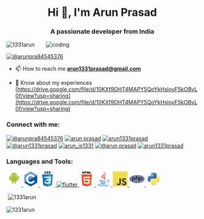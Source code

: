 <h1 align="center">Hi 👋, I'm Arun Prasad</h1>
<h3 align="center">A passionate developer from India</h3>
<img align="right" alt="coding" width="400" src="https://user-images.githubusercontent.com/55389276/140866485-8fb1c876-9a8f-4d6a-98dc-08c4981eaf70.gif">
<p align="left"> <img src="https://komarev.com/ghpvc/?username=1331arun&label=Profile%20views&color=0e75b6&style=flat" alt="1331arun" /> </p>

<p align="left"> <a href="https://twitter.com/@arunpra84545376" target="blank"><img src="https://img.shields.io/twitter/follow/@arunpra84545376?logo=twitter&style=for-the-badge" alt="@arunpra84545376" /></a> </p>

- 📫 How to reach me **arun1331prasad@gmail.com**

- 📄 Know about my experiences [https://drive.google.com/file/d/10KXf9DHT4MAPY5QoYkHsloyF5kOBvL0f/view?usp=sharing](https://drive.google.com/file/d/10KXf9DHT4MAPY5QoYkHsloyF5kOBvL0f/view?usp=sharing)

<h3 align="left">Connect with me:</h3>
<p align="left">
<a href="https://twitter.com/@arunpra84545376" target="blank"><img align="center" src="https://raw.githubusercontent.com/rahuldkjain/github-profile-readme-generator/master/src/images/icons/Social/twitter.svg" alt="@arunpra84545376" height="30" width="40" /></a>
<a href="https://linkedin.com/in/arun prasad" target="blank"><img align="center" src="https://raw.githubusercontent.com/rahuldkjain/github-profile-readme-generator/master/src/images/icons/Social/linked-in-alt.svg" alt="arun prasad" height="30" width="40" /></a>
<a href="https://www.codechef.com/users/arun1331prasad" target="blank"><img align="center" src="https://cdn.jsdelivr.net/npm/simple-icons@3.1.0/icons/codechef.svg" alt="arun1331prasad" height="30" width="40" /></a>
<a href="https://www.hackerrank.com/@arun1331prasad" target="blank"><img align="center" src="https://raw.githubusercontent.com/rahuldkjain/github-profile-readme-generator/master/src/images/icons/Social/hackerrank.svg" alt="@arun1331prasad" height="30" width="40" /></a>
<a href="https://www.leetcode.com/arun_is1331" target="blank"><img align="center" src="https://raw.githubusercontent.com/rahuldkjain/github-profile-readme-generator/master/src/images/icons/Social/leet-code.svg" alt="arun_is1331" height="30" width="40" /></a>
<a href="https://www.hackerearth.com/@arun prasad" target="blank"><img align="center" src="https://raw.githubusercontent.com/rahuldkjain/github-profile-readme-generator/master/src/images/icons/Social/hackerearth.svg" alt="@arun prasad" height="30" width="40" /></a>
<a href="https://auth.geeksforgeeks.org/user/arun1331prasad" target="blank"><img align="center" src="https://raw.githubusercontent.com/rahuldkjain/github-profile-readme-generator/master/src/images/icons/Social/geeks-for-geeks.svg" alt="arun1331prasad" height="30" width="40" /></a>
</p>

<h3 align="left">Languages and Tools:</h3>
<p align="left"> <a href="https://developer.android.com" target="_blank" rel="noreferrer"> <img src="https://raw.githubusercontent.com/devicons/devicon/master/icons/android/android-original-wordmark.svg" alt="android" width="40" height="40"/> </a> <a href="https://www.cprogramming.com/" target="_blank" rel="noreferrer"> <img src="https://raw.githubusercontent.com/devicons/devicon/master/icons/c/c-original.svg" alt="c" width="40" height="40"/> </a> <a href="https://www.w3schools.com/css/" target="_blank" rel="noreferrer"> <img src="https://raw.githubusercontent.com/devicons/devicon/master/icons/css3/css3-original-wordmark.svg" alt="css3" width="40" height="40"/> </a> <a href="https://flutter.dev" target="_blank" rel="noreferrer"> <img src="https://www.vectorlogo.zone/logos/flutterio/flutterio-icon.svg" alt="flutter" width="40" height="40"/> </a> <a href="https://www.w3.org/html/" target="_blank" rel="noreferrer"> <img src="https://raw.githubusercontent.com/devicons/devicon/master/icons/html5/html5-original-wordmark.svg" alt="html5" width="40" height="40"/> </a> <a href="https://www.java.com" target="_blank" rel="noreferrer"> <img src="https://raw.githubusercontent.com/devicons/devicon/master/icons/java/java-original.svg" alt="java" width="40" height="40"/> </a> <a href="https://developer.mozilla.org/en-US/docs/Web/JavaScript" target="_blank" rel="noreferrer"> <img src="https://raw.githubusercontent.com/devicons/devicon/master/icons/javascript/javascript-original.svg" alt="javascript" width="40" height="40"/> </a> <a href="https://www.php.net" target="_blank" rel="noreferrer"> <img src="https://raw.githubusercontent.com/devicons/devicon/master/icons/php/php-original.svg" alt="php" width="40" height="40"/> </a> <a href="https://www.python.org" target="_blank" rel="noreferrer"> <img src="https://raw.githubusercontent.com/devicons/devicon/master/icons/python/python-original.svg" alt="python" width="40" height="40"/> </a> </p>

<p>&nbsp;<img align="center" src="https://github-readme-stats.vercel.app/api?username=1331arun&show_icons=true&locale=en" alt="1331arun" /></p>

<p><img align="center" src="https://github-readme-streak-stats.herokuapp.com/?user=1331arun&" alt="1331arun" /></p>

